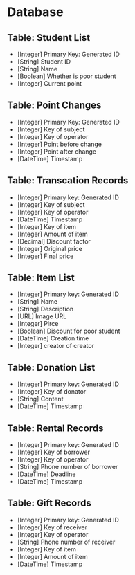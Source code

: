 # Database

## Table: Student List
- [Integer] Primary Key: Generated ID
- [String] Student ID
- [String] Name
- [Boolean] Whether is poor student
- [Integer] Current point

## Table: Point Changes
- [Integer] Primary Key: Generated ID
- [Integer] Key of subject
- [Integer] Key of operator
- [Integer] Point before change
- [Integer] Point after change
- [DateTime] Timestamp

## Table: Transcation Records
- [Integer] Primary key: Generated ID
- [Integer] Key of subject
- [Integer] Key of operator
- [DateTime] Timestamp
- [Integer] Key of item
- [Integer] Amount of item
- [Decimal] Discount factor
- [Integer] Original price
- [Integer] Final price

## Table: Item List
- [Integer] Primary key: Generated ID
- [String] Name
- [String] Description
- [URL] Image URL
- [Integer] Pirce
- [Boolean] Discount for poor student
- [DateTime] Creation time
- [Integer] creator of creator

## Table: Donation List
- [Integer] Primary key: Generated ID
- [Integer] Key of donator
- [String] Content
- [DateTime] Timestamp

## Table: Rental Records
- [Integer] Primary key: Generated ID
- [Integer] Key of borrower
- [Integer] Key of operator
- [String] Phone number of borrower
- [DateTime] Deadline
- [DateTime] Timestamp

## Table: Gift Records
- [Integer] Primary key: Generated ID
- [Integer] Key of receiver
- [Integer] Key of operator
- [String] Phone number of receiver
- [Integer] Key of item
- [Integer] Amount of item
- [DateTime] Timestamp
